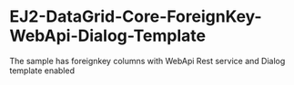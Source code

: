 # EJ2-DataGrid-Core-ForeignKey-WebApi-Dialog-Template
The sample has foreignkey columns with WebApi Rest service and Dialog template enabled
